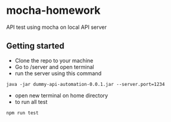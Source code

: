 # mocha-homework
API test using mocha on local API server

## Getting started
- Clone the repo to your machine
- Go to /server and open terminal
- run the server using this command
```
java -jar dummy-api-automation-0.0.1.jar --server.port=1234
```
- open new terminal on home directory
- to run all test
```
npm run test
```
